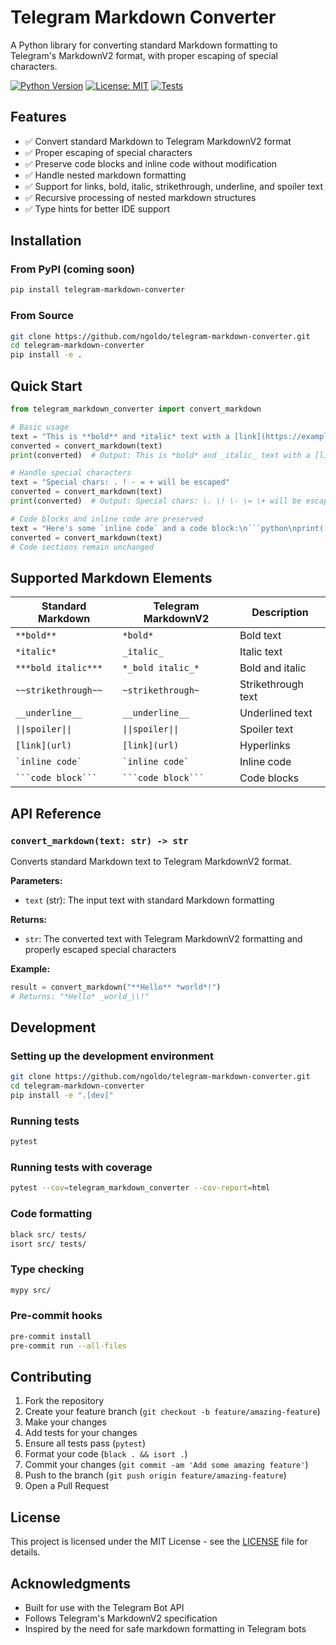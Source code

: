 # Telegram Markdown Converter

A Python library for converting standard Markdown formatting to Telegram's MarkdownV2 format, with proper escaping of special characters.

[![Python Version](https://img.shields.io/badge/python-3.10%2B-blue.svg)](https://www.python.org/downloads/)
[![License: MIT](https://img.shields.io/badge/License-MIT-yellow.svg)](https://opensource.org/licenses/MIT)
[![Tests](https://github.com/ngoldo/telegram-markdown-converter/workflows/Tests/badge.svg)](https://github.com/ngoldo/telegram-markdown-converter/actions)

## Features

- ✅ Convert standard Markdown to Telegram MarkdownV2 format
- ✅ Proper escaping of special characters
- ✅ Preserve code blocks and inline code without modification
- ✅ Handle nested markdown formatting
- ✅ Support for links, bold, italic, strikethrough, underline, and spoiler text
- ✅ Recursive processing of nested markdown structures
- ✅ Type hints for better IDE support

## Installation

### From PyPI (coming soon)

```bash
pip install telegram-markdown-converter
```

### From Source

```bash
git clone https://github.com/ngoldo/telegram-markdown-converter.git
cd telegram-markdown-converter
pip install -e .
```

## Quick Start

```python
from telegram_markdown_converter import convert_markdown

# Basic usage
text = "This is **bold** and *italic* text with a [link](https://example.com)"
converted = convert_markdown(text)
print(converted)  # Output: This is *bold* and _italic_ text with a [link](https://example.com)

# Handle special characters
text = "Special chars: . ! - = + will be escaped"
converted = convert_markdown(text)
print(converted)  # Output: Special chars: \. \! \- \= \+ will be escaped

# Code blocks and inline code are preserved
text = "Here's some `inline code` and a code block:\n```python\nprint('hello')\n```"
converted = convert_markdown(text)
# Code sections remain unchanged
```

## Supported Markdown Elements

| Standard Markdown          | Telegram MarkdownV2        | Description        |
| -------------------------- | -------------------------- | ------------------ |
| `**bold**`                 | `*bold*`                   | Bold text          |
| `*italic*`                 | `_italic_`                 | Italic text        |
| `***bold italic***`        | `*_bold italic_*`          | Bold and italic    |
| `~~strikethrough~~`        | `~strikethrough~`          | Strikethrough text |
| `__underline__`            | `__underline__`            | Underlined text    |
| `\|\|spoiler\|\|`          | `\|\|spoiler\|\|`          | Spoiler text       |
| `[link](url)`              | `[link](url)`              | Hyperlinks         |
| `` `inline code` ``        | `` `inline code` ``        | Inline code        |
| ```` ```code block``` ```` | ```` ```code block``` ```` | Code blocks        |

## API Reference

### `convert_markdown(text: str) -> str`

Converts standard Markdown text to Telegram MarkdownV2 format.

**Parameters:**
- `text` (str): The input text with standard Markdown formatting

**Returns:**
- `str`: The converted text with Telegram MarkdownV2 formatting and properly escaped special characters

**Example:**
```python
result = convert_markdown("**Hello** *world*!")
# Returns: "*Hello* _world_\\!"
```

## Development

### Setting up the development environment

```bash
git clone https://github.com/ngoldo/telegram-markdown-converter.git
cd telegram-markdown-converter
pip install -e ".[dev]"
```

### Running tests

```bash
pytest
```

### Running tests with coverage

```bash
pytest --cov=telegram_markdown_converter --cov-report=html
```

### Code formatting

```bash
black src/ tests/
isort src/ tests/
```

### Type checking

```bash
mypy src/
```

### Pre-commit hooks

```bash
pre-commit install
pre-commit run --all-files
```

## Contributing

1. Fork the repository
2. Create your feature branch (`git checkout -b feature/amazing-feature`)
3. Make your changes
4. Add tests for your changes
5. Ensure all tests pass (`pytest`)
6. Format your code (`black . && isort .`)
7. Commit your changes (`git commit -am 'Add some amazing feature'`)
8. Push to the branch (`git push origin feature/amazing-feature`)
9. Open a Pull Request

## License

This project is licensed under the MIT License - see the [LICENSE](LICENSE) file for details.

## Acknowledgments

- Built for use with the Telegram Bot API
- Follows Telegram's MarkdownV2 specification
- Inspired by the need for safe markdown formatting in Telegram bots
